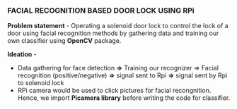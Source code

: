 ### FACIAL RECOGNITION BASED DOOR LOCK USING RPi

__Problem statement__ - 
 Operating a solenoid door lock to control the lock of a door using facial recognition methods by gathering data and training our own classifier using __OpenCV__ package.
 
__Ideation__ - 

 * Data gathering for face detection __=>__ Training our recognizer => Facial recognition (positive/negative) __=>__ signal sent to Rpi __=>__ signal sent by Rpi to solenoid lock
 * RPi camera would be used to click pictures for facial recongnition. Hence, we import __Picamera library__ before writing the code for classifier. 
